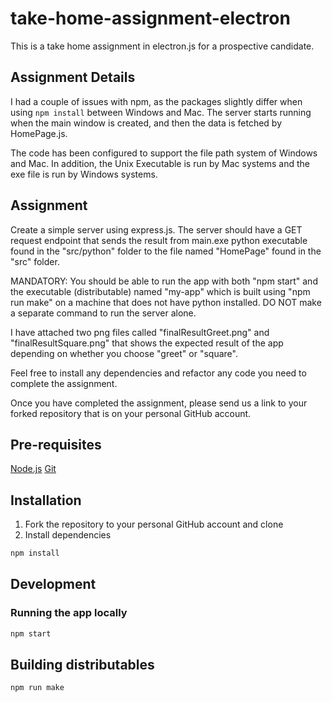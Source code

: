 # take-home-assignment-electron

This is a take home assignment in electron.js for a prospective candidate.

## Assignment Details

I had a couple of issues with npm, as the packages slightly differ when using ```npm install``` between Windows and Mac. The server starts running when the main window is created, and then the data is fetched by HomePage.js.

The code has been configured to support the file path system of Windows and Mac. In addition, the Unix Executable is run by Mac systems and the exe file is run by Windows systems.

## Assignment

Create a simple server using express.js. The server should have a GET request endpoint that sends the result from main.exe python executable found in the "src/python" folder to the file named "HomePage" found in the "src" folder.

MANDATORY: You should be able to run the app with both "npm start" and the executable (distributable) named "my-app" which is built using "npm run make" on a machine that does not have python installed.
DO NOT make a separate command to run the server alone.

I have attached two png files called "finalResultGreet.png" and "finalResultSquare.png" that shows the expected result of the app depending on whether you choose "greet" or "square".

Feel free to install any dependencies and refactor any code you need to complete the assignment.

Once you have completed the assignment, please send us a link to your forked repository that is on your personal GitHub account.

## Pre-requisites

[Node.js](https://nodejs.org/en/)
[Git](https://git-scm.com/)

## Installation

1. Fork the repository to your personal GitHub account and clone
2. Install dependencies

```bash
npm install
```

## Development

### Running the app locally

```bash
npm start
```

## Building distributables

```bash
npm run make
```
